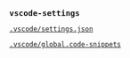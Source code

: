 <samp><b>vscode-settings</b></samp>

<samp>[`.vscode/settings.json`](./.vscode/settings.json)</samp>

<samp>[`.vscode/global.code-snippets`](./.vscode/global.code-snippets)</samp>
